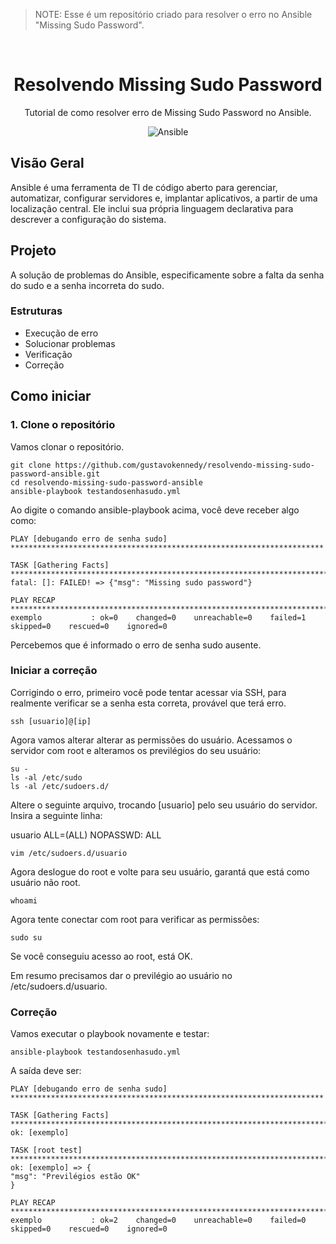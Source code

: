 > NOTE: Esse é um repositório criado para resolver o erro no Ansible "Missing Sudo Password".

<p align="center">
   <br/>
   <h1 align="center">Resolvendo Missing Sudo Password</h1>
   <p align="center">
   Tutorial de como resolver erro de Missing Sudo Password no Ansible.
   </p>
   <p align="center" style="align: center;">
        <img alt="Ansible" src="https://img.shields.io/badge/Ansible-000000?style=for-the-badge&logo=Ansible&logoColor=white">
   </p>
</p>

## Visão Geral
Ansible é uma ferramenta de TI de código aberto para gerenciar, automatizar, configurar servidores e, implantar aplicativos, a partir de uma localização central. Ele inclui sua própria linguagem declarativa para descrever a configuração do sistema.

## Projeto
A solução de problemas do Ansible, especificamente sobre a falta da senha do sudo e a senha incorreta do sudo.

### Estruturas
* Execução de erro
* Solucionar problemas
* Verificação
* Correção

## Como iniciar
### 1. Clone o repositório
Vamos clonar o repositório.

```
git clone https://github.com/gustavokennedy/resolvendo-missing-sudo-password-ansible.git
cd resolvendo-missing-sudo-password-ansible
ansible-playbook testandosenhasudo.yml
```

Ao digite o comando ansible-playbook acima, você deve receber algo como:

```
PLAY [debugando erro de senha sudo] **********************************************************************

TASK [Gathering Facts] ***********************************************************************************
fatal: []: FAILED! => {"msg": "Missing sudo password"}

PLAY RECAP ***********************************************************************************************
exemplo           : ok=0    changed=0    unreachable=0    failed=1    skipped=0    rescued=0    ignored=0
```
Percebemos que é informado o erro de senha sudo ausente.

### Iniciar a correção

Corrigindo o erro, primeiro você pode tentar acessar via SSH, para realmente verificar se a senha esta correta, provável que terá erro.

```
ssh [usuario]@[ip]
```

Agora vamos alterar alterar as permissões do usuário. Acessamos o servidor com root e alteramos os previlégios do seu usuário:

```
su -
ls -al /etc/sudo
ls -al /etc/sudoers.d/
```
Altere o seguinte arquivo, trocando [usuario] pelo seu usuário do servidor.
Insira a seguinte linha:

usuario ALL=(ALL) NOPASSWD: ALL

```
vim /etc/sudoers.d/usuario
```

Agora deslogue do root e volte para seu usuário, garantá que está como usuário não root.

```
whoami
```

Agora tente conectar com root para verificar as permissões:

```
sudo su
```
Se você conseguiu acesso ao root, está OK.

Em resumo precisamos dar o previlégio ao usuário no /etc/sudoers.d/usuario.

### Correção
Vamos executar o playbook novamente e testar:

```
ansible-playbook testandosenhasudo.yml
```

A saída deve ser:

```
PLAY [debugando erro de senha sudo] **********************************************************************

TASK [Gathering Facts] ***********************************************************************************
ok: [exemplo]

TASK [root test] *****************************************************************************************
ok: [exemplo] => {
"msg": "Previlégios estão OK"
}

PLAY RECAP ***********************************************************************************************
exemplo           : ok=2    changed=0    unreachable=0    failed=0    skipped=0    rescued=0    ignored=0
```
